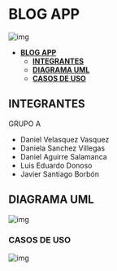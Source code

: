 # **BLOG APP**


![img](Prototype.png)

- [**BLOG APP**](#blog-app)
  - [**INTEGRANTES**](#integrantes)
  - [**DIAGRAMA UML**](#diagrama-uml)
  - [**CASOS DE USO**](#casos-de-uso)

## **INTEGRANTES**

GRUPO A

- Daniel Velasquez Vasquez
- Daniela Sanchez Villegas
- Daniel Aguirre Salamanca
- Luis Eduardo Donoso
- Javier Santiago Borbón


## **DIAGRAMA UML**

![img](UMLModel.png)

### **CASOS DE USO**

![img](UseCase.png)



